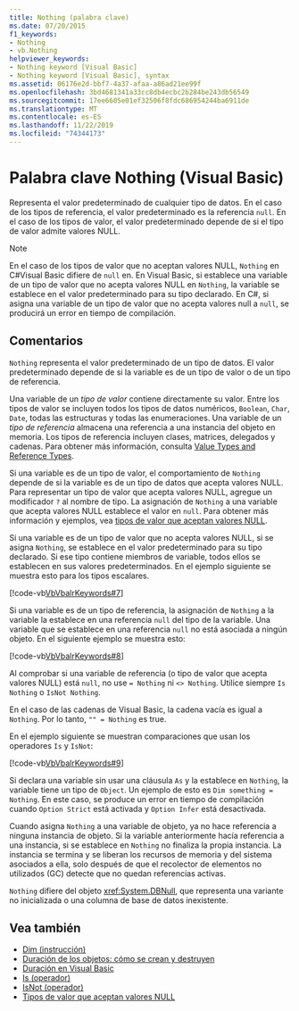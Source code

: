 ```yaml
---
title: Nothing (palabra clave)
ms.date: 07/20/2015
f1_keywords:
- Nothing
- vb.Nothing
helpviewer_keywords:
- Nothing keyword [Visual Basic]
- Nothing keyword [Visual Basic], syntax
ms.assetid: 06176e2d-bbf7-4a37-afaa-a86ad21ee99f
ms.openlocfilehash: 3bd4681341a33cc8db4ecbc2b284be243db56549
ms.sourcegitcommit: 17ee6605e01ef32506f8fdc686954244ba6911de
ms.translationtype: MT
ms.contentlocale: es-ES
ms.lasthandoff: 11/22/2019
ms.locfileid: "74344173"
---
```

# <a name="nothing-keyword-visual-basic"></a>Palabra clave Nothing (Visual Basic)

Representa el valor predeterminado de cualquier tipo de datos. En el caso de los tipos de referencia, el valor predeterminado es la referencia `null`. En el caso de los tipos de valor, el valor predeterminado depende de si el tipo de valor admite valores NULL.

> [!NOTE]
> En el caso de los tipos de valor que no aceptan valores NULL, `Nothing` en C#Visual Basic difiere de `null` en. En Visual Basic, si establece una variable de un tipo de valor que no acepta valores NULL en `Nothing`, la variable se establece en el valor predeterminado para su tipo declarado. En C#, si asigna una variable de un tipo de valor que no acepta valores null a `null`, se producirá un error en tiempo de compilación.

## <a name="remarks"></a>Comentarios

`Nothing` representa el valor predeterminado de un tipo de datos. El valor predeterminado depende de si la variable es de un tipo de valor o de un tipo de referencia.

Una variable de un *tipo de valor* contiene directamente su valor. Entre los tipos de valor se incluyen todos los tipos de datos numéricos, `Boolean`, `Char`, `Date`, todas las estructuras y todas las enumeraciones. Una variable de un *tipo de referencia* almacena una referencia a una instancia del objeto en memoria. Los tipos de referencia incluyen clases, matrices, delegados y cadenas. Para obtener más información, consulta [Value Types and Reference Types](../programming-guide/language-features/data-types/value-types-and-reference-types.md).

Si una variable es de un tipo de valor, el comportamiento de `Nothing` depende de si la variable es de un tipo de datos que acepta valores NULL. Para representar un tipo de valor que acepta valores NULL, agregue un modificador `?` al nombre de tipo. La asignación de `Nothing` a una variable que acepta valores NULL establece el valor en `null`. Para obtener más información y ejemplos, vea [tipos de valor que aceptan valores NULL](../programming-guide/language-features/data-types/nullable-value-types.md).

Si una variable es de un tipo de valor que no acepta valores NULL, si se asigna `Nothing`, se establece en el valor predeterminado para su tipo declarado. Si ese tipo contiene miembros de variable, todos ellos se establecen en sus valores predeterminados. En el ejemplo siguiente se muestra esto para los tipos escalares.

[!code-vb[VbVbalrKeywords#7](~/samples/snippets/visualbasic/VS_Snippets_VBCSharp/VbVbalrKeywords/VB/Class2.vb#7)]

Si una variable es de un tipo de referencia, la asignación de `Nothing` a la variable la establece en una referencia `null` del tipo de la variable. Una variable que se establece en una referencia `null` no está asociada a ningún objeto. En el siguiente ejemplo se muestra esto:

[!code-vb[VbVbalrKeywords#8](~/samples/snippets/visualbasic/VS_Snippets_VBCSharp/VbVbalrKeywords/VB/class3.vb#8)]

Al comprobar si una variable de referencia (o tipo de valor que acepta valores NULL) está `null`, no use `= Nothing` ni `<> Nothing`. Utilice siempre `Is Nothing` o `IsNot Nothing`.

En el caso de las cadenas de Visual Basic, la cadena vacía es igual a `Nothing`. Por lo tanto, `"" = Nothing` es true.

En el ejemplo siguiente se muestran comparaciones que usan los operadores `Is` y `IsNot`:

[!code-vb[VbVbalrKeywords#9](~/samples/snippets/visualbasic/VS_Snippets_VBCSharp/VbVbalrKeywords/VB/Class4.vb#9)]

Si declara una variable sin usar una cláusula `As` y la establece en `Nothing`, la variable tiene un tipo de `Object`. Un ejemplo de esto es `Dim something = Nothing`. En este caso, se produce un error en tiempo de compilación cuando `Option Strict` está activada y `Option Infer` está desactivada.

Cuando asigna `Nothing` a una variable de objeto, ya no hace referencia a ninguna instancia de objeto. Si la variable anteriormente hacía referencia a una instancia, si se establece en `Nothing` no finaliza la propia instancia. La instancia se termina y se liberan los recursos de memoria y del sistema asociados a ella, solo después de que el recolector de elementos no utilizados (GC) detecte que no quedan referencias activas.

`Nothing` difiere del objeto <xref:System.DBNull>, que representa una variante no inicializada o una columna de base de datos inexistente.

## <a name="see-also"></a>Vea también

- [Dim (instrucción)](./statements/dim-statement.md)
- [Duración de los objetos: cómo se crean y destruyen](../programming-guide/language-features/objects-and-classes/object-lifetime-how-objects-are-created-and-destroyed.md)
- [Duración en Visual Basic](../programming-guide/language-features/declared-elements/lifetime.md)
- [Is (operador)](./operators/is-operator.md)
- [IsNot (operador)](./operators/isnot-operator.md)
- [Tipos de valor que aceptan valores NULL](../programming-guide/language-features/data-types/nullable-value-types.md)
